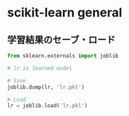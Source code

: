 # scikit-learn general

## 学習結果のセーブ・ロード

``` python
from sklearn.externals import joblib

# lr is learned model

# Save
joblib.dump(lr, 'lr.pkl')

# Load
lr = joblib.load('lr.pkl') 
```
